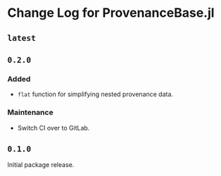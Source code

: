 # Change Log for ProvenanceBase.jl

## `latest`

## `0.2.0`

### Added

  - `flat` function for simplifying nested provenance data.

### Maintenance

  - Switch CI over to GitLab.

## `0.1.0`

Initial package release.
